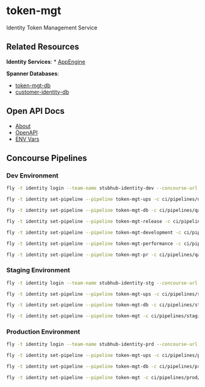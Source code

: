 # token-mgt
Identity Token Management Service

## Related Resources
**Identity Services**:
    * [AppEngine](https://console.cloud.google.com/appengine?referrer=search&authuser=1&project=identity-dev-40077)

**Spanner Databases**:
  * [token-mgt-db](https://console.cloud.google.com/spanner/instances/spanner-dev/databases/token-mgt-db)
  * [customer-identity-db](https://console.cloud.google.com/spanner/instances/spanner-dev/databases/customeridentity-db)


## Open API Docs
* [About](docs/About%20credentials.md)
* [OpenAPI](docs/Identity.Token-mgt.postman_collection.json)
* [ENV Vars](docs/Identity_dev.postman_environment.json)

## Concourse Pipelines
### Dev Environment
```bash
fly -t identity login --team-name stubhub-identity-dev --concourse-url https://concourse.npstubsys.cloud

fly -t identity set-pipeline --pipeline token-mgt-ups -c ci/pipelines/qa/pipeline-create-ups.yml -l ci/pipelines/qa/parameters-ups.yml

fly -t identity set-pipeline --pipeline token-mgt-db -c ci/pipelines/qa/pipeline-db.yml -l ci/pipelines/qa/parameters-db.yml

fly -t identity set-pipeline --pipeline token-mgt-release -c ci/pipelines/qa/pipeline-release.yml -l ci/pipelines/qa/parameters.yml

fly -t identity set-pipeline --pipeline token-mgt-development -c ci/pipelines/qa/pipeline-development.yml -l ci/pipelines/qa/parameters.yml

fly -t identity set-pipeline --pipeline token-mgt-performance -c ci/pipelines/qa/pipeline-performance.yml -l ci/pipelines/qa/parameters-performance.yml

fly -t identity set-pipeline --pipeline token-mgt-pr -c ci/pipelines/qa/pipeline-pr.yml -l ci/pipelines/qa/parameters.yml
```

### Staging Environment
```bash
fly -t identity login --team-name stubhub-identity-stg --concourse-url https://concourse.npstubsys.cloud

fly -t identity set-pipeline --pipeline token-mgt-ups -c ci/pipelines/staging/pipeline-create-ups.yml -l ci/pipelines/staging/parameters-ups.yml

fly -t identity set-pipeline --pipeline token-mgt-db -c ci/pipelines/staging/pipeline-db.yml -l ci/pipelines/staging/parameters-db.yml

fly -t identity set-pipeline --pipeline token-mgt -c ci/pipelines/staging/pipeline.yml -l ci/pipelines/staging/parameters.yml
```


### Production Environment
```bash
fly -t identity login --team-name stubhub-identity-prd --concourse-url https://concourse.prdstubsys.cloud/

fly -t identity set-pipeline --pipeline token-mgt-ups -c ci/pipelines/prod/pipeline-create-ups.yml -l ci/pipelines/prod/parameters-ups.yml

fly -t identity set-pipeline --pipeline token-mgt-db -c ci/pipelines/prod/pipeline-db.yml -l ci/pipelines/prod/parameters-db.yml

fly -t identity set-pipeline --pipeline token-mgt -c ci/pipelines/prod/pipeline.yml -l ci/pipelines/prod/parameters.yml
```
